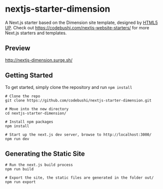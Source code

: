 # nextjs-starter-dimension
A Next.js starter based on the Dimension site template, designed by [HTML5 UP](https://html5up.net/dimension). Check out https://codebushi.com/nextjs-website-starters/ for more Next.js starters and templates.

## Preview

http://nextjs-dimension.surge.sh/

## Getting Started

To get started, simply clone the repository and run `npm install`

```
# Clone the repo
git clone https://github.com/codebushi/nextjs-starter-dimension.git

# Move into the new directory
cd nextjs-starter-dimension/

# Install npm packages
npm install

# Start up the next.js dev server, browse to http://localhost:3000/
npm run dev
```

## Generating the Static Site

```
# Run the next.js build process
npm run build

# Export the site, the static files are generated in the folder out/
npm run export
```